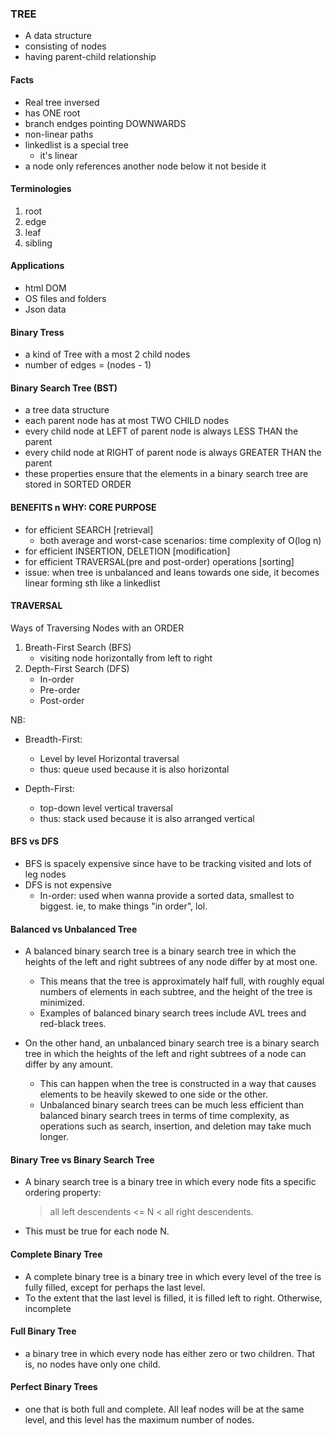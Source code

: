 ### TREE
- A data structure
- consisting of nodes
- having parent-child relationship

#### Facts
- Real tree inversed
- has ONE root
- branch endges pointing DOWNWARDS
- non-linear paths
- linkedlist is a special tree
   - it's linear
- a node only references another node below it not beside it

#### Terminologies
1. root
2. edge
3. leaf
4. sibling

#### Applications
- html DOM
- OS files and folders
- Json data

#### Binary Tress
- a kind of Tree with a most 2 child nodes
- number of edges = (nodes - 1)


#### Binary Search Tree (BST)
- a tree data structure 
- each parent node has at most TWO CHILD nodes
- every child node at LEFT of parent node is always LESS THAN the parent
- every child node at RIGHT of parent node is always GREATER THAN the parent
- these properties ensure that the elements in a binary search tree are stored in SORTED ORDER

#### BENEFITS n WHY: CORE PURPOSE
- for efficient SEARCH [retrieval]
    - both average and worst-case scenarios: time complexity of O(log n)
- for efficient INSERTION, DELETION [modification]
- for efficient TRAVERSAL(pre and post-order) operations [sorting]
- issue: when tree is unbalanced and leans towards one side, it becomes linear forming sth like a linkedlist 


#### TRAVERSAL
Ways of Traversing Nodes with an ORDER
1. Breath-First Search (BFS)
    - visiting node horizontally from left to right
2. Depth-First Search (DFS)
    - In-order
    - Pre-order
    - Post-order

NB:
- Breadth-First: 
    - Level by level Horizontal traversal
    - thus: queue used because it is also horizontal

- Depth-First: 
    - top-down level vertical traversal
    - thus: stack used because it is also arranged vertical

#### BFS vs DFS
- BFS is spacely expensive since have to be tracking visited and lots of leg nodes
- DFS is not expensive
    - In-order: used when wanna provide a sorted data, smallest to biggest. ie, to make things "in order", lol.

#### Balanced vs Unbalanced Tree
- A balanced binary search tree is a binary search tree in which the heights of the left and right subtrees of any node differ by at most one. 
    - This means that the tree is approximately half full, with roughly equal numbers of elements in each subtree, and the height of the tree is minimized. 
    - Examples of balanced binary search trees include AVL trees and red-black trees.

- On the other hand, an unbalanced binary search tree is a binary search tree in which the heights of the left and right subtrees of a node can differ by any amount. 
    - This can happen when the tree is constructed in a way that causes elements to be heavily skewed to one side or the other. 
    - Unbalanced binary search trees can be much less efficient than balanced binary search trees in terms of time complexity, as operations such as search, insertion, and deletion may take much longer.

#### Binary Tree vs Binary Search Tree
- A binary search tree is a binary tree in which every node fits a specific ordering property: 
    > all left descendents <= N < all right descendents. 
- This must be true for each node N.

#### Complete Binary Tree
- A complete binary tree is a binary tree in which every level of the tree is fully filled, except for perhaps the last level. 
- To the extent that the last level is filled, it is filled left to right. Otherwise, incomplete

#### Full Binary Tree
- a binary tree in which every node has either zero or two children. That is, no nodes have
only one child.

#### Perfect Binary Trees
- one that is both full and complete. All leaf nodes will be at the same level, and this
level has the maximum number of nodes.